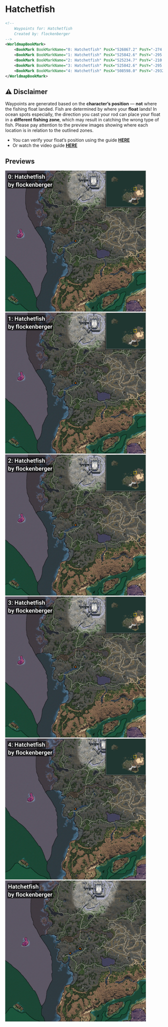 # Hatchetfish
```xml
<!--
    Waypoints for: Hatchetfish
    Created by: flockenberger
-->
<WorldmapBookMark>
    <BookMark BookMarkName="0: Hatchetfish" PosX="526867.2" PosY="-274.3965" PosZ="473352.78" />
    <BookMark BookMarkName="1: Hatchetfish" PosX="525842.6" PosY="-295.2343" PosZ="474460.78" />
    <BookMark BookMarkName="2: Hatchetfish" PosX="525234.7" PosY="-210.25224" PosZ="474266.34" />
    <BookMark BookMarkName="3: Hatchetfish" PosX="525842.6" PosY="-295.2343" PosZ="474460.78" />
    <BookMark BookMarkName="4: Hatchetfish" PosX="508598.0" PosY="-2932.0" PosZ="466221.0" />
</WorldmapBookMark>
```

## ⚠️ Disclaimer
Waypoints are generated based on the __**character’s position**__ — __not__ where the fishing float landed.
Fish are determined by where your **float** lands!
In ocean spots especially, the direction you cast your rod can place your float in a **different fishing zone**, which may result in catching the wrong type of fish.
Please pay attention to the preview images showing where each location is in relation to the outlined zones.

- You can verify your float’s position using the guide [**HERE**](https://flockenberger.github.io/bdo-fish-position/)
- Or watch the video guide [**HERE**](https://youtu.be/t-VXcRoNojk)

## Previews
<img src="./Hatchetfish_0_Preview.webp" width="450"/> <img src="./Hatchetfish_1_Preview.webp" width="450"/> <img src="./Hatchetfish_2_Preview.webp" width="450"/> <img src="./Hatchetfish_3_Preview.webp" width="450"/> <img src="./Hatchetfish_4_Preview.webp" width="450"/> <img src="./Hatchetfish_Preview.webp" width="450"/> 